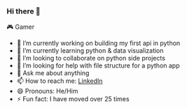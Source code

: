 
### Hi there 👋
🎮 Gamer
 
- 🔭 I’m currently working on building my first api in python
- 🌱 I’m currently learning python & data visualization
- 👯 I’m looking to collaborate on python side projects
- 🤔 I’m looking for help with file structure for a python app
- 💬 Ask me about anything
- 📫 How to reach me: [LinkedIn](https://www.linkedin.com/in//)
- 😄 Pronouns: He/Him
- ⚡ Fun fact: I have moved over 25 times

